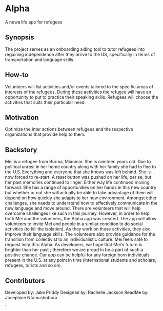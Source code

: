 
# Alpha
A newa life app for refugees

## Synopsis 
The project serves as an onboarding aiding tool to tutor refugees into regaining independence after they arrive to the US, specifically in terms of transportation and language skills.
## How-to
Volunteers will list activities and/or events tailored to the specific areas of interests of the refugees. During these activities the refugee will have an opportunity to put to practice their speaking skills.
Refugees will choose the activities that suits their particular need. 
## Motivation 
Optimize the inter actions between refugees and the respective organizations that provide help to them.

## Backstory
Mei is a refugee from Burma, Mianmar. She is nineteen years old. 
Due to political unrest in her home country along with her family she had to flee to the U.S.
Everything and everyone that she knows was left behind. She is now forced to re-start. A reset button was pushed on her life, per se, but her past memories continued to linger. Either way life continued moving forward.
She has a range of opportunities on her hands in this new country but whether or not she will actually be able to take advantage of them will depend on how quickly she adapts to her new environment.
Amongst other challenges, she needs to understand how to effectively communicate in the new language and move around. There are volunteers that will help overcome challenges like such in this journey. However, in order to help both Mei and the volunteers, the Alpha app was created.
The app will allow volunteers to invite Mei and people in a similar condition to do social activities (to kill the isolation). As they work on these activities, they also improve their language skills. The volunteers also provide guidance for the transition from collectivist to an individualistic culture.
Mei feels safe to request help thru Alpha. As developers, we hope that Mei's future is brighter than her past ; therefore we are proud to be a part of such a positive change.
Our app can be helpful for any foreign born individuals present in the U.S. at any point in time (international students and scholars, refugees, turists and so on).
## Contributors
Developed by: Jake Priddy 
Designed by: Rachelle Jackson
ReadMe by: Josephine Ntamushobora

`